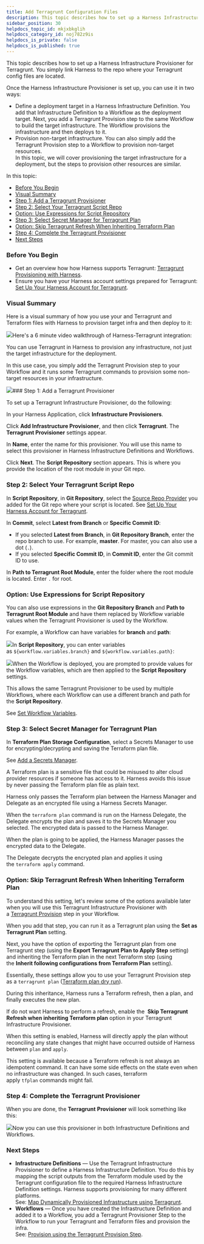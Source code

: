 ```yaml
---
title: Add Terragrunt Configuration Files
description: This topic describes how to set up a Harness Infrastructure Provisioner for Terragrunt.
sidebar_position: 30
helpdocs_topic_id: mkjxbkglih
helpdocs_category_id: noj782z9is
helpdocs_is_private: false
helpdocs_is_published: true
---
```


This topic describes how to set up a Harness Infrastructure Provisioner for Terragrunt. You simply link Harness to the repo where your Terragrunt config files are located.

Once the Harness Infrastructure Provisioner is set up, you can use it in two ways:

* Define a deployment target in a Harness Infrastructure Definition. You add that Infrastructure Definition to a Workflow as the deployment target. Next, you add a Terragrunt Provision step to the same Workflow to build the target infrastructure. The Workflow provisions the infrastructure and then deploys to it.
* Provision non-target infrastructure. You can also simply add the Terragrunt Provision step to a Workflow to provision non-target resources.  
In this topic, we will cover provisioning the target infrastructure for a deployment, but the steps to provision other resources are similar.

In this topic:

* [Before You Begin](https://docs.harness.io/article/mkjxbkglih-add-terragrunt-configuration-files#before_you_begin)
* [Visual Summary](https://docs.harness.io/article/mkjxbkglih-add-terragrunt-configuration-files#visual_summary)
* [Step 1: Add a Terragrunt Provisioner](https://docs.harness.io/article/mkjxbkglih-add-terragrunt-configuration-files#step_1_add_a_terragrunt_provisioner)
* [Step 2: Select Your Terragrunt Script Repo](https://docs.harness.io/article/mkjxbkglih-add-terragrunt-configuration-files#step_2_select_your_terragrunt_script_repo)
* [Option: Use Expressions for Script Repository](https://docs.harness.io/article/mkjxbkglih-add-terragrunt-configuration-files#option_use_expressions_for_script_repository)
* [Step 3: Select Secret Manager for Terragrunt Plan](https://docs.harness.io/article/mkjxbkglih-add-terragrunt-configuration-files#step_3_select_secret_manager_for_terragrunt_plan)
* [Option: Skip Terragrunt Refresh When Inheriting Terraform Plan](https://docs.harness.io/article/mkjxbkglih-add-terragrunt-configuration-files#option_skip_terragrunt_refresh_when_inheriting_terraform_plan)
* [Step 4: Complete the Terragrunt Provisioner](https://docs.harness.io/article/mkjxbkglih-add-terragrunt-configuration-files#step_4_complete_the_terragrunt_provisioner)
* [Next Steps](https://docs.harness.io/article/mkjxbkglih-add-terragrunt-configuration-files#next_steps)

### Before You Begin

* Get an overview how how Harness supports Terragrunt: [Terragrunt Provisioning with Harness](/article/a6onutvbem-terragrunt-provisioning-with-harness).
* Ensure you have your Harness account settings prepared for Terragrunt: [Set Up Your Harness Account for Terragrunt](/article/ulhl7sjxva-set-up-your-harness-account-for-terragrunt).

### Visual Summary

Here is a visual summary of how you use your and Terragrunt and Terraform files with Harness to provision target infra and then deploy to it:

![](https://files.helpdocs.io/kw8ldg1itf/articles/a6onutvbem/1618962617102/image.png)Here's a 6 minute video walkthrough of Harness-Terragrunt integration:

You can use Terragrunt in Harness to provision any infrastructure, not just the target infrastructure for the deployment.

In this use case, you simply add the Terragrunt Provision step to your Workflow and it runs some Terragrunt commands to provision some non-target resources in your infrastructure.

![](https://files.helpdocs.io/kw8ldg1itf/articles/a6onutvbem/1618962645543/image.png)### Step 1: Add a Terragrunt Provisioner

To set up a Terragrunt Infrastructure Provisioner, do the following:

In your Harness Application, click **Infrastructure Provisioners**.

Click **Add Infrastructure Provisioner**, and then click **Terragrunt**. The **Terragrunt Provisioner** settings appear.

In **Name**, enter the name for this provisioner. You will use this name to select this provisioner in Harness Infrastructure Definitions and Workflows.

Click **Next**. The **Script Repository** section appears. This is where you provide the location of the root module in your Git repo.

### Step 2: Select Your Terragrunt Script Repo

In **Script Repository**, in **Git Repository**, select the [Source Repo Provider](https://docs.harness.io/article/ay9hlwbgwa-add-source-repo-providers) you added for the Git repo where your script is located. See [Set Up Your Harness Account for Terragrunt](/article/ulhl7sjxva-set-up-your-harness-account-for-terragrunt).

In **Commit**, select **Latest from Branch** or **Specific Commit ID**:

* If you selected **Latest from Branch**, in **Git Repository Branch**, enter the repo branch to use. For example, **master**. For master, you can also use a dot (`.`).
* If you selected **Specific Commit ID**, in **Commit ID**, enter the Git commit ID to use.

In **Path to Terragrunt Root Module**, enter the folder where the root module is located. Enter `.` for root.

### Option: Use Expressions for Script Repository

You can also use expressions in the **Git Repository Branch** and **Path to Terragrunt Root Module** and have them replaced by Workflow variable values when the Terragrunt Provisioner is used by the Workflow.

For example, a Workflow can have variables for **branch** and **path**:

![](https://files.helpdocs.io/kw8ldg1itf/articles/mkjxbkglih/1619126337320/image.png)In **Script Repository**, you can enter variables as `${workflow.variables.branch}` and `${workflow.variables.path}`:

![](https://files.helpdocs.io/kw8ldg1itf/articles/mkjxbkglih/1619126380700/image.png)When the Workflow is deployed, you are prompted to provide values for the Workflow variables, which are then applied to the **Script Repository** settings.

This allows the same Terragrunt Provisioner to be used by multiple Workflows, where each Workflow can use a different branch and path for the **Script Repository**.

See [Set Workflow Variables](/article/766iheu1bk-add-workflow-variables-new-template).

### Step 3: Select Secret Manager for Terragrunt Plan

In **Terraform Plan Storage Configuration**, select a Secrets Manager to use for encrypting/decrypting and saving the Terraform plan file.

See [Add a Secrets Manager](https://docs.harness.io/article/uuer539u3l-add-a-secrets-manager).

A Terraform plan is a sensitive file that could be misused to alter cloud provider resources if someone has access to it. Harness avoids this issue by never passing the Terraform plan file as plain text.

Harness only passes the Terraform plan between the Harness Manager and Delegate as an encrypted file using a Harness Secrets Manager.

When the `terraform plan` command is run on the Harness Delegate, the Delegate encrypts the plan and saves it to the Secrets Manager you selected. The encrypted data is passed to the Harness Manager.

When the plan is going to be applied, the Harness Manager passes the encrypted data to the Delegate.

The Delegate decrypts the encrypted plan and applies it using the `terraform apply` command.

### Option: Skip Terragrunt Refresh When Inheriting Terraform Plan

To understand this setting, let's review some of the options available later when you will use this Terragrunt Infrastructure Provisioner with a [Terragrunt Provision](/article/jbzxpljhlo-provision-using-the-terragrunt-provision-step) step in your Workflow.

When you add that step, you can run it as a Terragrunt plan using the **Set as Terragrunt Plan** setting.

Next, you have the option of exporting the Terragrunt plan from one Terragrunt step (using the **Export Terragrunt Plan to Apply Step** setting) and inheriting the Terraform plan in the next Terraform step (using the **Inherit following configurations from Terraform Plan** setting).

Essentially, these settings allow you to use your Terragrunt Provision step as a `terragrunt plan` ([Terraform plan dry run](https://www.terraform.io/docs/commands/plan.html)).

During this inheritance, Harness runs a Terraform refresh, then a plan, and finally executes the new plan.

If do not want Harness to perform a refresh, enable the  **Skip Terragrunt Refresh when inheriting Terraform plan** option in your Terragrunt Infrastructure Provisioner.

When this setting is enabled, Harness will directly apply the plan without reconciling any state changes that might have occurred outside of Harness between `plan` and `apply`.

This setting is available because a Terraform refresh is not always an idempotent command. It can have some side effects on the state even when no infrastructure was changed. In such cases, terraform apply `tfplan` commands might fail.

### Step 4: Complete the Terragrunt Provisioner

When you are done, the **Terragrunt** **Provisioner** will look something like this:

![](https://files.helpdocs.io/kw8ldg1itf/articles/mkjxbkglih/1619128485636/image.png)Now you can use this provisioner in both Infrastructure Definitions and Workflows.

### Next Steps

* **Infrastructure Definitions** — Use the Terragrunt Infrastructure Provisioner to define a Harness Infrastructure Definition. You do this by mapping the script outputs from the Terraform module used by the Terragrunt configuration file to the required Harness Infrastructure Definition settings. Harness supports provisioning for many different platforms.  
See: [Map Dynamically Provisioned Infrastructure using Terragrunt](/article/tphb27opry-map-terragrunt-infrastructure).
* **Workflows** — Once you have created the Infrastructure Definition and added it to a Workflow, you add a Terragrunt Provisioner Step to the Workflow to run your Terragrunt and Terraform files and provision the infra.  
See: [Provision using the Terragrunt Provision Step](/article/jbzxpljhlo-provision-using-the-terragrunt-provision-step).

